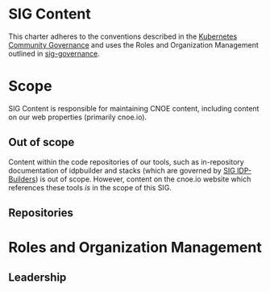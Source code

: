 # SIG Content

This charter adheres to the conventions described in the [Kubernetes Community Governance](https://github.com/kubernetes/community/blob/master/governance.md) and uses
the Roles and Organization Management outlined in [sig-governance](../../SIG-Governance.md).

# Scope

SIG Content is responsible for maintaining CNOE content, including content on our web properties (primarily cnoe.io). 

## Out of scope

Content within the code repositories of our tools, such as in-repository documentation of idpbuilder and stacks \(which are governed by [SIG IDP-Builders](../idp-builders/charter.md)\) is out of scope. However, content on the cnoe.io website which references these tools *is* in the scope of this SIG.

## Repositories

# Roles and Organization Management

## Leadership
